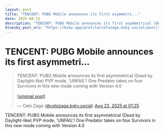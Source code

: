 ```yaml
---
layout: post
title: "TENCENT: PUBG Mobile announces its first asymmetri..."
date: 2025-08-23
description: "TENCENT: PUBG Mobile announces its first asymmetrical (Dead by Daylight-like) PVP mode, 'UNFAIL'! One Predator takes on four Survivors in this new mode ..."
bluesky_post_uri: "https://bsky.app/profile/celozaga.bsky.social/post/3lwzstagw7k2c"
---
```


<h1 class="bluesky-post-title">TENCENT: PUBG Mobile announces its first asymmetri...</h1>

<blockquote class="bluesky-embed" data-bluesky-uri="at://did:plc:lmh6rennptq77inaztnovw4b/app.bsky.feed.post/3lwzstagw7k2c" data-bluesky-embed-color-mode="system">
<p lang="">TENCENT: PUBG Mobile announces its first asymmetrical (Dead by Daylight-like) PVP mode, 'UNFAIL'! One Predator takes on four Survivors in this new mode coming with Version 4.0<br><br><a href="https://bsky.app/profile/celozaga.bsky.social/post/3lwzstagw7k2c">[original post]</a></p>
&mdash; Celo Zaga (<a href="https://bsky.app/profile/did:plc:lmh6rennptq77inaztnovw4b?ref_src=embed">@celozaga.bsky.social</a>) <a href="https://bsky.app/profile/celozaga.bsky.social/post/3lwzstagw7k2c?ref_src=embed">Aug 23, 2025 at 01:25</a>
</blockquote>
<script async src="https://embed.bsky.app/static/embed.js" charset="utf-8"></script>

<p class="bluesky-post-description">TENCENT: PUBG Mobile announces its first asymmetrical (Dead by Daylight-like) PVP mode, 'UNFAIL'! One Predator takes on four Survivors in this new mode coming with Version 4.0</p>
